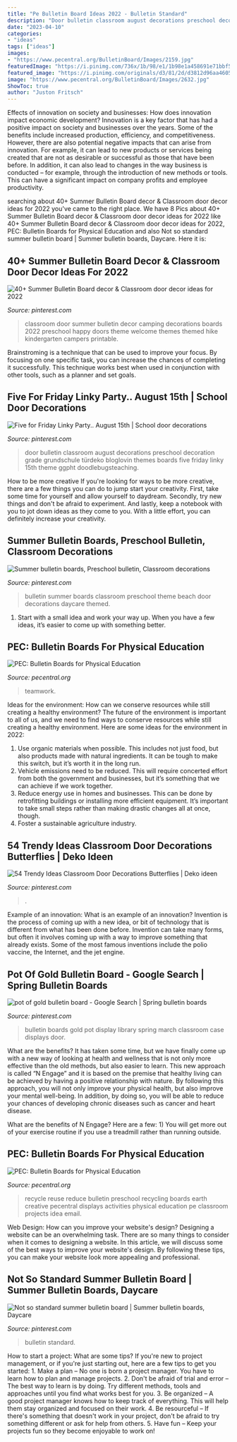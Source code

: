 ```yaml
---
title: "Pe Bulletin Board Ideas 2022 - Bulletin Standard"
description: "Door bulletin classroom august decorations preschool decoration grade grundschule türdeko bloglovin themes boards five friday linky 15th theme ggpht doodlebugsteaching"
date: "2023-04-10"
categories:
- "ideas"
tags: ["ideas"]
images:
- "https://www.pecentral.org/BulletinBoard/Images/2159.jpg"
featuredImage: "https://i.pinimg.com/736x/1b/98/e1/1b98e1a458691e71bbf5d1561b9e6ee9--door-bulletin-boards-school-door-decorations.jpg"
featured_image: "https://i.pinimg.com/originals/d3/81/2d/d3812d96aa4605f562040586ca47f48f.jpg"
image: "https://www.pecentral.org/BulletinBoard/Images/2632.jpg"
ShowToc: true
author: "Juston Fritsch"
---
```



Effects of innovation on society and businesses: How does innovation impact economic development?
Innovation is a key factor that has had a positive impact on society and businesses over the years. Some of the benefits include increased production, efficiency, and competitiveness. However, there are also potential negative impacts that can arise from innovation. For example, it can lead to new products or services being created that are not as desirable or successful as those that have been before. In addition, it can also lead to changes in the way business is conducted – for example, through the introduction of new methods or tools. This can have a significant impact on company profits and employee productivity.

	

		
searching about 40+ Summer Bulletin Board decor &amp; Classroom door decor ideas for 2022 you've came to the right place. We have 8 Pics about 40+ Summer Bulletin Board decor &amp; Classroom door decor ideas for 2022 like 40+ Summer Bulletin Board decor &amp; Classroom door decor ideas for 2022, PEC: Bulletin Boards for Physical Education and also Not so standard summer bulletin board | Summer bulletin boards, Daycare. Here it is:
		
    
## 40+ Summer Bulletin Board Decor &amp; Classroom Door Decor Ideas For 2022

<img loading=lazy src="https://i.pinimg.com/736x/91/d8/30/91d830fc115e42019d8e4009610e163f.jpg" onerror="this.onerror=null;this.src='https://tse2.mm.bing.net/th?id=OIP.g_3IePIDZdm_dv-SEV9ZlAHaJ4&amp;pid=15.1';" alt="40+ Summer Bulletin Board decor &amp; Classroom door decor ideas for 2022">

_Source: pinterest.com_

>classroom door summer bulletin decor camping decorations boards 2022 preschool happy doors theme welcome themes themed hike kindergarten campers printable. 

	

Brainstroming is a technique that can be used to improve your focus. By focusing on one specific task, you can increase the chances of completing it successfully. This technique works best when used in conjunction with other tools, such as a planner and set goals.

    
## Five For Friday Linky Party.. August 15th | School Door Decorations

<img loading=lazy src="https://i.pinimg.com/736x/1b/98/e1/1b98e1a458691e71bbf5d1561b9e6ee9--door-bulletin-boards-school-door-decorations.jpg" onerror="this.onerror=null;this.src='https://tse3.mm.bing.net/th?id=OIP.x1uvpeF84NUY2dhF9b8Y4QAAAA&amp;pid=15.1';" alt="Five for Friday Linky Party.. August 15th | School door decorations">

_Source: pinterest.com_

>door bulletin classroom august decorations preschool decoration grade grundschule türdeko bloglovin themes boards five friday linky 15th theme ggpht doodlebugsteaching. 

	

How to be more creative
If you're looking for ways to be more creative, there are a few things you can do to jump start your creativity. First, take some time for yourself and allow yourself to daydream. Secondly, try new things and don't be afraid to experiment. And lastly, keep a notebook with you to jot down ideas as they come to you. With a little effort, you can definitely increase your creativity.

    
## Summer Bulletin Boards, Preschool Bulletin, Classroom Decorations

<img loading=lazy src="https://i.pinimg.com/originals/12/6b/79/126b7902fda40238cddbf045a2e7fef3.jpg" onerror="this.onerror=null;this.src='https://tse3.mm.bing.net/th?id=OIP.-f1GDtLRaTLFT-obanhvHAHaJ3&amp;pid=15.1';" alt="Summer bulletin boards, Preschool bulletin, Classroom decorations">

_Source: pinterest.com_

>bulletin summer boards classroom preschool theme beach door decorations daycare themed. 

	

1. Start with a small idea and work your way up. When you have a few ideas, it’s easier to come up with something better.

    
## PEC: Bulletin Boards For Physical Education

<img loading=lazy src="https://www.pecentral.org/BulletinBoard/Images/2632.jpg" onerror="this.onerror=null;this.src='https://tse3.mm.bing.net/th?id=OIP.fMjAqjOfE15AWf0e1WvAcwHaFj&amp;pid=15.1';" alt="PEC: Bulletin Boards for Physical Education">

_Source: pecentral.org_

>teamwork. 

	

Ideas for the environment: How can we conserve resources while still creating a healthy environment?
The future of the environment is important to all of us, and we need to find ways to conserve resources while still creating a healthy environment. Here are some ideas for the environment in 2022: 
1. Use organic materials when possible. This includes not just food, but also products made with natural ingredients. It can be tough to make this switch, but it’s worth it in the long run. 
2. Vehicle emissions need to be reduced. This will require concerted effort from both the government and businesses, but it’s something that we can achieve if we work together. 
3. Reduce energy use in homes and businesses. This can be done by retrofitting buildings or installing more efficient equipment. It’s important to take small steps rather than making drastic changes all at once, though. 
4. Foster a sustainable agriculture industry.

    
## 54 Trendy Ideas Classroom Door Decorations Butterflies | Deko Ideen

<img loading=lazy src="https://i.pinimg.com/736x/65/32/76/6532769dae9661971030a859c181592b.jpg" onerror="this.onerror=null;this.src='https://tse4.mm.bing.net/th?id=OIP.UfR90QHmzuCh5m0eyIyTmQAAAA&amp;pid=15.1';" alt="54 Trendy Ideas Classroom Door Decorations Butterflies | Deko ideen">

_Source: pinterest.com_

>. 

	

Example of an innovation: What is an example of an innovation?
Invention is the process of coming up with a new idea, or bit of technology that is different from what has been done before. Invention can take many forms, but often it involves coming up with a way to improve something that already exists. Some of the most famous inventions include the polio vaccine, the Internet, and the jet engine.

    
## Pot Of Gold Bulletin Board - Google Search | Spring Bulletin Boards

<img loading=lazy src="https://i.pinimg.com/originals/b8/55/56/b8555610eff14b1d56ce82b53821b06b.jpg" onerror="this.onerror=null;this.src='https://tse1.mm.bing.net/th?id=OIP.rUHxh-oNysZQko1Zwwm2iQHaFj&amp;pid=15.1';" alt="pot of gold bulletin board - Google Search | Spring bulletin boards">

_Source: pinterest.com_

>bulletin boards gold pot display library spring march classroom case displays door. 

	

What are the benefits?
It has taken some time, but we have finally come up with a new way of looking at health and wellness that is not only more effective than the old methods, but also easier to learn. This new approach is called “N Engage” and it is based on the premise that healthy living can be achieved by having a positive relationship with nature.
By following this approach, you will not only improve your physical health, but also improve your mental well-being. In addition, by doing so, you will be able to reduce your chances of developing chronic diseases such as cancer and heart disease.

What are the benefits of N Engage? Here are a few: 
        1) You will get more out of your exercise routine if you use a treadmill rather than running outside.

    
## PEC: Bulletin Boards For Physical Education

<img loading=lazy src="https://www.pecentral.org/BulletinBoard/Images/2159.jpg" onerror="this.onerror=null;this.src='https://tse2.mm.bing.net/th?id=OIP.buVSbfVWFV_rhCw-uf3U1wHaHa&amp;pid=15.1';" alt="PEC: Bulletin Boards for Physical Education">

_Source: pecentral.org_

>recycle reuse reduce bulletin preschool recycling boards earth creative pecentral displays activities physical education pe classroom projects idea email. 

	

Web Design: How can you improve your website's design?
Designing a website can be an overwhelming task. There are so many things to consider when it comes to designing a website. In this article, we will discuss some of the best ways to improve your website's design. By following these tips, you can make your website look more appealing and professional.

    
## Not So Standard Summer Bulletin Board | Summer Bulletin Boards, Daycare

<img loading=lazy src="https://i.pinimg.com/originals/d3/81/2d/d3812d96aa4605f562040586ca47f48f.jpg" onerror="this.onerror=null;this.src='https://tse2.mm.bing.net/th?id=OIP.FyNYtgnrWioQHEbgLx3oKAHaFj&amp;pid=15.1';" alt="Not so standard summer bulletin board | Summer bulletin boards, Daycare">

_Source: pinterest.com_

>bulletin standard. 

	

How to start a project: What are some tips?
If you're new to project management, or if you're just starting out, here are a few tips to get you started: 1. Make a plan – No one is born a project manager. You have to learn how to plan and manage projects. 2. Don't be afraid of trial and error – The best way to learn is by doing. Try different methods, tools and approaches until you find what works best for you. 3. Be organized – A good project manager knows how to keep track of everything. This will help them stay organized and focused on their work. 4. Be resourceful – If there's something that doesn't work in your project, don't be afraid to try something different or ask for help from others. 5. Have fun – Keep your projects fun so they become enjoyable to work on!


